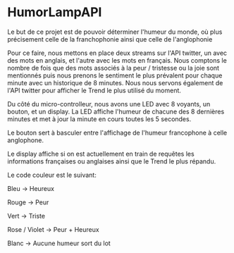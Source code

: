 # HumorLampAPI

Le but de ce projet est de pouvoir déterminer l'humeur du monde, où plus précisement celle
de la franchophonie ainsi que celle de l'anglophonie

Pour ce faire, nous mettons en place deux streams sur l'API twitter, un avec des mots en anglais,
et l'autre avec les mots en français.
Nous comptons le nombre de fois que des mots associés à la peur / tristesse ou la joie sont
mentionnés puis nous prenons le sentiment le plus prévalent pour chaque minute avec un historique de
8 minutes.
Nous nous servons également de l'API twitter pour afficher le Trend le plus utilisé du moment.

Du côté du micro-controlleur, nous avons une LED avec 8 voyants, un bouton, et un display.
La LED affiche l'humeur de chacune des 8 dernières minutes et met à jour la minute en cours toutes
les 5 secondes.

Le bouton sert à basculer entre l'affichage de l'humeur francophone à celle anglophone.

Le display affiche si on est actuellement en train de requêtes les informations françaises ou anglaises
ainsi que le Trend le plus répandu.

Le code couleur est le suivant:

Bleu -> Heureux

Rouge -> Peur

Vert -> Triste

Rose / Violet -> Peur + Heureux

Blanc -> Aucune humeur sort du lot
